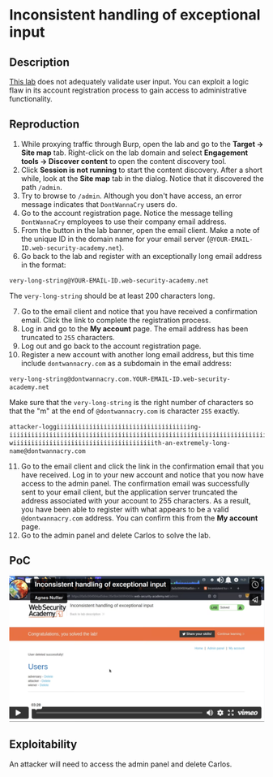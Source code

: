 # Inconsistent handling of exceptional input

## Description

[This lab](https://portswigger.net/web-security/logic-flaws/examples/lab-logic-flaws-inconsistent-handling-of-exceptional-input) does not adequately validate user input. You can exploit a logic flaw in its account registration process to gain access to administrative functionality. 

## Reproduction

1. While proxying traffic through Burp, open the lab and go to the **Target -> Site map** tab. Right-click on the lab domain and select **Engagement tools -> Discover content** to open the content discovery tool.
2. Click **Session is not running** to start the content discovery. After a short while, look at the **Site map** tab in the dialog. Notice that it discovered the path `/admin`.
3. Try to browse to `/admin`. Although you don't have access, an error message indicates that `DontWannaCry` users do.
4. Go to the account registration page. Notice the message telling `DontWannaCry` employees to use their company email address.
5. From the button in the lab banner, open the email client. Make a note of the unique ID in the domain name for your email server (`@YOUR-EMAIL-ID.web-security-academy.net`).
6. Go back to the lab and register with an exceptionally long email address in the format:

```text
very-long-string@YOUR-EMAIL-ID.web-security-academy.net
```

The ``very-long-string`` should be at least 200 characters long.

7. Go to the email client and notice that you have received a confirmation email. Click the link to complete the registration process.
8. Log in and go to the **My account** page. The email address has been truncated to `255` characters.
9. Log out and go back to the account registration page.
10. Register a new account with another long email address, but this time include `dontwannacry.com` as a subdomain in the email address:

```text
very-long-string@dontwannacry.com.YOUR-EMAIL-ID.web-security-academy.net
```

Make sure that the ``very-long-string`` is the right number of characters so that the "m" at the end of ``@dontwannacry.com`` is character `255` exactly.

```text
attacker-loggiiiiiiiiiiiiiiiiiiiiiiiiiiiiiiiiiiiiing-iiiiiiiiiiiiiiiiiiiiiiiiiiiiiiiiiiiiiiiiiiiiiiiiiiiiiiiiiiiiiiiiiiiiiiiiiiiiiiiiiiiiiiiiiiiiiiiiiiiiiiiiiiiiiiiiiiiiiin-wiiiiiiiiiiiiiiiiiiiiiiiiiiiiiiiiiiiiiiith-an-extremely-long-name@dontwannacry.com
```

11. Go to the email client and click the link in the confirmation email that you have received. Log in to your new account and notice that you now have access to the admin panel. The confirmation email was successfully sent to your email client, but the application server truncated the address associated with your account to 255 characters. As a result, you have been able to register with what appears to be a valid ``@dontwannacry.com`` address. You can confirm this from the **My account** page.
12. Go to the admin panel and delete Carlos to solve the lab.

## PoC

[![Screencast PoC Inconsistent handling of exceptional input](../../_static/images/vids/inconsistent-handling.png)](https://vimeo.com/800933726)

## Exploitability

An attacker will need to access the admin panel and delete Carlos. 
